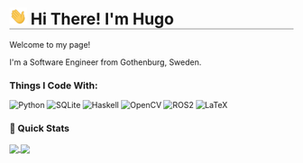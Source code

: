 ### <h1 style="border-bottom: 1px solid gray"><img src="https://raw.githubusercontent.com/ABSphreak/ABSphreak/master/gifs/Hi.gif" height="30px" style="max-width: 100%; display: inline-block;" data-target="animated-image.originalImage"> Hi There! I'm Hugo </h1>

<p>Welcome to my page!</p>
<p>I'm a Software Engineer from Gothenburg, Sweden.</p>

<h3>Things I Code With:</h3>

![Python](https://img.shields.io/badge/python-3670A0?style=for-the-badge&logo=python&logoColor=ffdd54)
![SQLite](https://img.shields.io/badge/sqlite-%2307405e.svg?style=for-the-badge&logo=sqlite&logoColor=white)
![Haskell](https://img.shields.io/badge/Haskell-5e5086?style=for-the-badge&logo=haskell&logoColor=white)
![OpenCV](https://img.shields.io/badge/opencv-%23white.svg?style=for-the-badge&logo=opencv&logoColor=white)
![ROS2](https://img.shields.io/badge/ROS2-%FFFFFF.svg?style=for-the-badge&logo=ros&logoColor=22314E)
![LaTeX](https://img.shields.io/badge/latex-%23008080.svg?style=for-the-badge&logo=latex&logoColor=white)

<h3>🚀 Quick Stats</h3>

<a target="_blank" href="https://github-readme-stats.vercel.app/api?username=hugodrak&show_icons=true&bg_color=310,355c7d,6c5b7b,c06c84&title_color=fff&text_color=fff&icon_color=fff">
<img align="center" src="https://github-readme-stats.vercel.app/api?username=hugodrak&show_icons=true&bg_color=310,355c7d,6c5b7b,c06c84&title_color=fff&text_color=fff&icon_color=fff" width="420"/>
</a>
<a target="_blank" href="https://github-readme-stats.vercel.app/api/top-langs/?username=hugodrak&show_icons=true&bg_color=310,355c7d,6c5b7b,c06c84&title_color=fff&text_color=fff&icon_color=fff&layout=compact">
<img align="center" src="https://github-readme-stats.vercel.app/api/top-langs/?username=hugodrak&show_icons=true&bg_color=310,355c7d,6c5b7b,c06c84&title_color=fff&text_color=fff&icon_color=fff&layout=compact" width="350"/>
</a>
